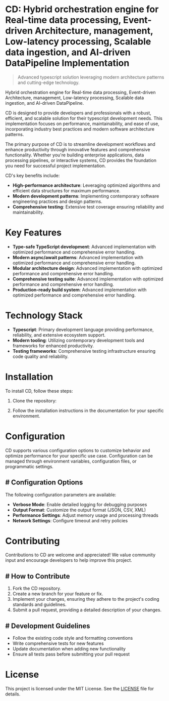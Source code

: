 <!-- fallback_CD_20251019180514_59908 -->

# CD: Hybrid orchestration engine for Real-time data processing, Event-driven Architecture, management, Low-latency processing, Scalable data ingestion, and AI-driven DataPipeline Implementation
> Advanced typescript solution leveraging modern architecture patterns and cutting-edge technology.

Hybrid orchestration engine for Real-time data processing, Event-driven Architecture, management, Low-latency processing, Scalable data ingestion, and AI-driven DataPipeline.

CD is designed to provide developers and professionals with a robust, efficient, and scalable solution for their typescript development needs. This implementation focuses on performance, maintainability, and ease of use, incorporating industry best practices and modern software architecture patterns.

The primary purpose of CD is to streamline development workflows and enhance productivity through innovative features and comprehensive functionality. Whether you're building enterprise applications, data processing pipelines, or interactive systems, CD provides the foundation you need for successful project implementation.

CD's key benefits include:

* **High-performance architecture**: Leveraging optimized algorithms and efficient data structures for maximum performance.
* **Modern development patterns**: Implementing contemporary software engineering practices and design patterns.
* **Comprehensive testing**: Extensive test coverage ensuring reliability and maintainability.

# Key Features

* **Type-safe TypeScript development**: Advanced implementation with optimized performance and comprehensive error handling.
* **Modern async/await patterns**: Advanced implementation with optimized performance and comprehensive error handling.
* **Modular architecture design**: Advanced implementation with optimized performance and comprehensive error handling.
* **Comprehensive testing suite**: Advanced implementation with optimized performance and comprehensive error handling.
* **Production-ready build system**: Advanced implementation with optimized performance and comprehensive error handling.

# Technology Stack

* **Typescript**: Primary development language providing performance, reliability, and extensive ecosystem support.
* **Modern tooling**: Utilizing contemporary development tools and frameworks for enhanced productivity.
* **Testing frameworks**: Comprehensive testing infrastructure ensuring code quality and reliability.

# Installation

To install CD, follow these steps:

1. Clone the repository:


2. Follow the installation instructions in the documentation for your specific environment.

# Configuration

CD supports various configuration options to customize behavior and optimize performance for your specific use case. Configuration can be managed through environment variables, configuration files, or programmatic settings.

## # Configuration Options

The following configuration parameters are available:

* **Verbose Mode**: Enable detailed logging for debugging purposes
* **Output Format**: Customize the output format (JSON, CSV, XML)
* **Performance Settings**: Adjust memory usage and processing threads
* **Network Settings**: Configure timeout and retry policies

# Contributing

Contributions to CD are welcome and appreciated! We value community input and encourage developers to help improve this project.

## # How to Contribute

1. Fork the CD repository.
2. Create a new branch for your feature or fix.
3. Implement your changes, ensuring they adhere to the project's coding standards and guidelines.
4. Submit a pull request, providing a detailed description of your changes.

## # Development Guidelines

* Follow the existing code style and formatting conventions
* Write comprehensive tests for new features
* Update documentation when adding new functionality
* Ensure all tests pass before submitting your pull request

# License

This project is licensed under the MIT License. See the [LICENSE](https://github.com/pee331/CD/blob/main/LICENSE) file for details.
